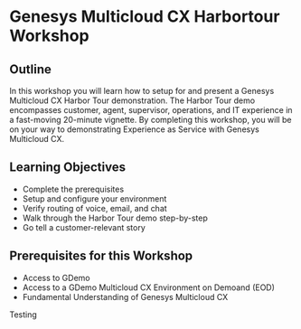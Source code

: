 # Genesys Multicloud CX Harbortour Workshop

## Outline
In this workshop you will learn how to setup for and present a Genesys Multicloud CX Harbor Tour demonstration.  The Harbor Tour demo encompasses customer, agent, supervisor, operations, and IT experience in a fast-moving 20-minute vignette.  By completing this workshop, you will be on your way to demonstrating Experience as Service with Genesys Multicloud CX.  

## Learning Objectives
- Complete the prerequisites
- Setup and configure your environment
- Verify routing of voice, email, and chat
- Walk through the Harbor Tour demo step-by-step
- Go tell a customer-relevant story

## Prerequisites for this Workshop 
- Access to GDemo
- Access to a GDemo Multicloud CX Environment on Demoand (EOD)
- Fundamental Understanding of Genesys Multicloud CX

Testing